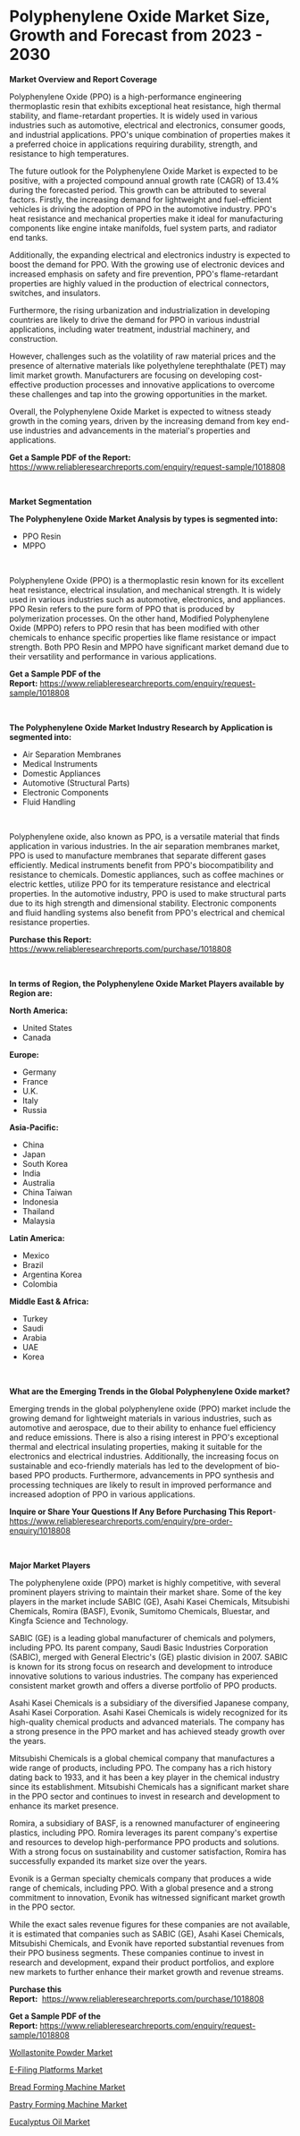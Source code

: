 <p><h1>Polyphenylene Oxide Market Size, Growth and Forecast from 2023 - 2030</h1></p><p><strong>Market Overview and Report Coverage</strong></p>
<p><p>Polyphenylene Oxide (PPO) is a high-performance engineering thermoplastic resin that exhibits exceptional heat resistance, high thermal stability, and flame-retardant properties. It is widely used in various industries such as automotive, electrical and electronics, consumer goods, and industrial applications. PPO's unique combination of properties makes it a preferred choice in applications requiring durability, strength, and resistance to high temperatures.</p><p>The future outlook for the Polyphenylene Oxide Market is expected to be positive, with a projected compound annual growth rate (CAGR) of 13.4% during the forecasted period. This growth can be attributed to several factors. Firstly, the increasing demand for lightweight and fuel-efficient vehicles is driving the adoption of PPO in the automotive industry. PPO's heat resistance and mechanical properties make it ideal for manufacturing components like engine intake manifolds, fuel system parts, and radiator end tanks.</p><p>Additionally, the expanding electrical and electronics industry is expected to boost the demand for PPO. With the growing use of electronic devices and increased emphasis on safety and fire prevention, PPO's flame-retardant properties are highly valued in the production of electrical connectors, switches, and insulators.</p><p>Furthermore, the rising urbanization and industrialization in developing countries are likely to drive the demand for PPO in various industrial applications, including water treatment, industrial machinery, and construction.</p><p>However, challenges such as the volatility of raw material prices and the presence of alternative materials like polyethylene terephthalate (PET) may limit market growth. Manufacturers are focusing on developing cost-effective production processes and innovative applications to overcome these challenges and tap into the growing opportunities in the market.</p><p>Overall, the Polyphenylene Oxide Market is expected to witness steady growth in the coming years, driven by the increasing demand from key end-use industries and advancements in the material's properties and applications.</p></p>
<p><strong>Get a Sample PDF of the Report:</strong> <a href="https://www.reliableresearchreports.com/enquiry/request-sample/1018808">https://www.reliableresearchreports.com/enquiry/request-sample/1018808</a></p>
<p>&nbsp;</p>
<p><strong>Market Segmentation</strong></p>
<p><strong>The Polyphenylene Oxide Market Analysis by types is segmented into:</strong></p>
<p><ul><li>PPO Resin</li><li>MPPO</li></ul></p>
<p>&nbsp;</p>
<p><p>Polyphenylene Oxide (PPO) is a thermoplastic resin known for its excellent heat resistance, electrical insulation, and mechanical strength. It is widely used in various industries such as automotive, electronics, and appliances. PPO Resin refers to the pure form of PPO that is produced by polymerization processes. On the other hand, Modified Polyphenylene Oxide (MPPO) refers to PPO resin that has been modified with other chemicals to enhance specific properties like flame resistance or impact strength. Both PPO Resin and MPPO have significant market demand due to their versatility and performance in various applications.</p></p>
<p><strong>Get a Sample PDF of the Report:</strong>&nbsp;<a href="https://www.reliableresearchreports.com/enquiry/request-sample/1018808">https://www.reliableresearchreports.com/enquiry/request-sample/1018808</a></p>
<p>&nbsp;</p>
<p><strong>The Polyphenylene Oxide Market Industry Research by Application is segmented into:</strong></p>
<p><ul><li>Air Separation Membranes</li><li>Medical Instruments</li><li>Domestic Appliances</li><li>Automotive (Structural Parts)</li><li>Electronic Components</li><li>Fluid Handling</li></ul></p>
<p>&nbsp;</p>
<p><p>Polyphenylene oxide, also known as PPO, is a versatile material that finds application in various industries. In the air separation membranes market, PPO is used to manufacture membranes that separate different gases efficiently. Medical instruments benefit from PPO's biocompatibility and resistance to chemicals. Domestic appliances, such as coffee machines or electric kettles, utilize PPO for its temperature resistance and electrical properties. In the automotive industry, PPO is used to make structural parts due to its high strength and dimensional stability. Electronic components and fluid handling systems also benefit from PPO's electrical and chemical resistance properties.</p></p>
<p><strong>Purchase this Report:</strong>&nbsp; <a href="https://www.reliableresearchreports.com/purchase/1018808">https://www.reliableresearchreports.com/purchase/1018808</a></p>
<p>&nbsp;</p>
<p><strong>In terms of Region, the Polyphenylene Oxide Market Players available by Region are:</strong></p>
<p>
    <p> <strong> North America: </strong>
        <ul>
            <li>United States</li>
            <li>Canada</li>
        </ul>
        </p> 
    <p> <strong> Europe: </strong>
        <ul>
            <li>Germany</li>
            <li>France</li>
            <li>U.K.</li>
            <li>Italy</li>
            <li>Russia</li>
        </ul>
        </p> 
    <p> <strong> Asia-Pacific: </strong>
        <ul>
            <li>China</li>
            <li>Japan</li>
            <li>South Korea</li>
            <li>India</li>
            <li>Australia</li>
            <li>China Taiwan</li>
            <li>Indonesia</li>
            <li>Thailand</li>
            <li>Malaysia</li>
        </ul>
        </p> 
    <p> <strong> Latin America: </strong>
        <ul>
            <li>Mexico</li>
            <li>Brazil</li>
            <li>Argentina Korea</li>
            <li>Colombia</li>
        </ul>
        </p> 
    <p> <strong> Middle East & Africa: </strong>
        <ul>
            <li>Turkey</li>
            <li>Saudi</li>
            <li>Arabia</li>
            <li>UAE</li>
            <li>Korea</li>
        </ul>
    </p>
    </p>
<p>&nbsp;</p>
<p><strong>What are the Emerging Trends in the Global Polyphenylene Oxide market?</strong></p>
<p><p>Emerging trends in the global polyphenylene oxide (PPO) market include the growing demand for lightweight materials in various industries, such as automotive and aerospace, due to their ability to enhance fuel efficiency and reduce emissions. There is also a rising interest in PPO's exceptional thermal and electrical insulating properties, making it suitable for the electronics and electrical industries. Additionally, the increasing focus on sustainable and eco-friendly materials has led to the development of bio-based PPO products. Furthermore, advancements in PPO synthesis and processing techniques are likely to result in improved performance and increased adoption of PPO in various applications.</p></p>
<p><strong>Inquire or Share Your Questions If Any Before Purchasing This Report</strong>- <a href="https://www.reliableresearchreports.com/enquiry/pre-order-enquiry/1018808">https://www.reliableresearchreports.com/enquiry/pre-order-enquiry/1018808</a></p>
<p>&nbsp;</p>
<p><strong>Major Market Players</strong></p>
<p><p>The polyphenylene oxide (PPO) market is highly competitive, with several prominent players striving to maintain their market share. Some of the key players in the market include SABIC (GE), Asahi Kasei Chemicals, Mitsubishi Chemicals, Romira (BASF), Evonik, Sumitomo Chemicals, Bluestar, and Kingfa Science and Technology. </p><p>SABIC (GE) is a leading global manufacturer of chemicals and polymers, including PPO. Its parent company, Saudi Basic Industries Corporation (SABIC), merged with General Electric's (GE) plastic division in 2007. SABIC is known for its strong focus on research and development to introduce innovative solutions to various industries. The company has experienced consistent market growth and offers a diverse portfolio of PPO products.</p><p>Asahi Kasei Chemicals is a subsidiary of the diversified Japanese company, Asahi Kasei Corporation. Asahi Kasei Chemicals is widely recognized for its high-quality chemical products and advanced materials. The company has a strong presence in the PPO market and has achieved steady growth over the years.</p><p>Mitsubishi Chemicals is a global chemical company that manufactures a wide range of products, including PPO. The company has a rich history dating back to 1933, and it has been a key player in the chemical industry since its establishment. Mitsubishi Chemicals has a significant market share in the PPO sector and continues to invest in research and development to enhance its market presence.</p><p>Romira, a subsidiary of BASF, is a renowned manufacturer of engineering plastics, including PPO. Romira leverages its parent company's expertise and resources to develop high-performance PPO products and solutions. With a strong focus on sustainability and customer satisfaction, Romira has successfully expanded its market size over the years.</p><p>Evonik is a German specialty chemicals company that produces a wide range of chemicals, including PPO. With a global presence and a strong commitment to innovation, Evonik has witnessed significant market growth in the PPO sector.</p><p>While the exact sales revenue figures for these companies are not available, it is estimated that companies such as SABIC (GE), Asahi Kasei Chemicals, Mitsubishi Chemicals, and Evonik have reported substantial revenues from their PPO business segments. These companies continue to invest in research and development, expand their product portfolios, and explore new markets to further enhance their market growth and revenue streams.</p></p>
<p><strong>Purchase this Report:</strong>&nbsp;&nbsp;<a href="https://www.reliableresearchreports.com/purchase/1018808">https://www.reliableresearchreports.com/purchase/1018808</a></p>
<p></p>
<p><strong>Get a Sample PDF of the Report:</strong>&nbsp;<a href="https://www.reliableresearchreports.com/enquiry/request-sample/1018808">https://www.reliableresearchreports.com/enquiry/request-sample/1018808</a></p>
<p><p><a href="https://github.com/amae102299/Market-Research-Report-List-1/blob/main/wollastonite-powder-market.md">Wollastonite Powder Market</a></p><p><a href="https://www.linkedin.com/pulse/e-filing-platforms-market-share-amp-new-trends-analysis-bjjje/">E-Filing Platforms Market</a></p><p><a href="https://medium.com/@klebogdani/bread-forming-machine-market-analysis-its-cagr-market-segmentation-and-global-industry-overview-a80d70fcb884">Bread Forming Machine Market</a></p><p><a href="https://medium.com/@elvirabogdani08/pastry-forming-machine-market-exploring-market-share-market-trends-and-future-growth-dbfe853e11ae">Pastry Forming Machine Market</a></p><p><a href="https://github.com/prosalinda88/Market-Research-Report-List-1/blob/main/eucalyptus-oil-market.md">Eucalyptus Oil Market</a></p></p>